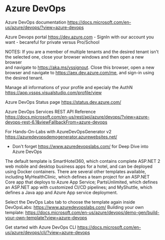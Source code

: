 # Azure DevOps

Azure DevOps documentation
https://docs.microsoft.com/en-us/azure/devops/?view=azure-devops

Azure Devops portal
https://dev.azure.com - SignIn with our account you want - becareful for private versus Pro/School</br>

NOTES: If you are a member of multiple tenants and the desired tenant isn't the selected one, close your browser windows and then open a new browser</br>
and navigate to https://aka.ms/vssignout. Close this browser, open a new browser and navigate to https://aex.dev.azure.com/me, and sign-in using the desired tenant.

Manage all informations of your profile and epecialy the AuthN
https://app.vssps.visualstudio.com/profile/view

Azure DevOps Status page
https://status.dev.azure.com/

Azure DevOps Services REST API Reference
https://docs.microsoft.com/en-us/rest/api/azure/devops/?view=azure-devops-rest-6.1&viewFallbackFrom=azure-devops

For Hands-On-Labs with AzureDevOpsGenerator v2
https://azuredevopsdemogenerator.azurewebsites.net/
  * Don't forget https://www.azuredevopslabs.com/ for Deep Dive into Azure DevOps 

The default template is SmartHotel360, which contains complete ASP.NET 2 web mobile and desktop business apps for a hotel, and can be deployed using Docker containers.
There are several other templates available, including MyHealthClinic, which defines a team project for an ASP.NET Core app that deploys to Azure App Service; PartsUnlimited, 
which defines an ASP.NET app with customized CI/CD pipelines; and MyShuttle, which defines a Java app and Azure App service deployment.
 
Select the DevOps Labs tab to choose the template again inside DevOpsLabs: https://www.azuredevopslabs.com/
Building your own template: https://docs.microsoft.com/en-us/azure/devops/demo-gen/build-your-own-template?view=azure-devops

Get started with Azure DevOps CLI
https://docs.microsoft.com/en-us/azure/devops/cli/?view=azure-devops


